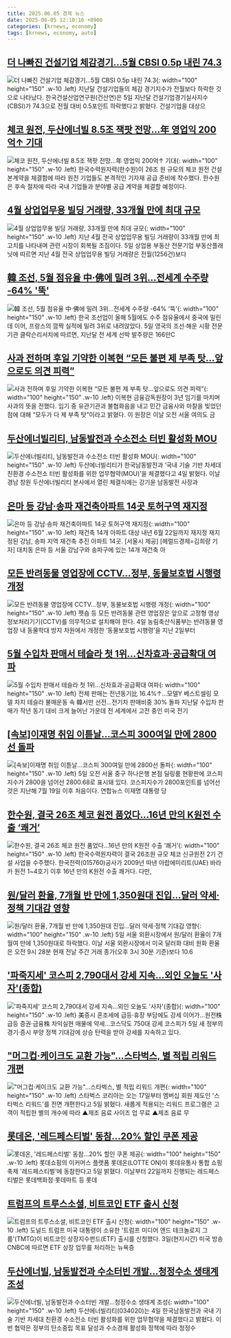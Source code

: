 ```yaml
---
title: 2025.06.05 경제 뉴스
date: 2025-06-05 12:10:16 +0900
categories: [krnews, economy]
tags: [krnews, economy, auto]
---
```

## [더 나빠진 건설기업 체감경기…5월 CBSI 0.5p 내린 74.3](https://n.news.naver.com/mnews/article/001/0015433530)

![더 나빠진 건설기업 체감경기…5월 CBSI 0.5p 내린 74.3](https://mimgnews.pstatic.net/image/origin/001/2025/06/05/15433530.jpg?type=nf220_150){: width="100" height="150" .w-10 .left}
지난달 건설기업들의 체감 경기지수가 전월보다 하락한 것으로 나타났다. 한국건설산업연구원(건산연)은 5일 지난달 건설기업경기실사지수(CBSI)가 74.3으로 전월 대비 0.5포인트 하락했다고 밝혔다. 건설기업을 대상으

## [체코 원전, 두산에너빌 8.5조 잭팟 전망…年 영업익 200억↑ 기대](https://n.news.naver.com/mnews/article/421/0008296637)

![체코 원전, 두산에너빌 8.5조 잭팟 전망…年 영업익 200억↑ 기대](https://mimgnews.pstatic.net/image/origin/421/2025/06/05/8296637.jpg?type=nf220_150){: width="100" height="150" .w-10 .left}
한국수력원자력(한수원)이 26조 원 규모의 체코 원전 건설 본계약을 체결함에 따라 원전 기업들도 본격적인 기자재 공급 준비에 착수했다. 한수원은 후속 절차에 따라 국내 기업들과 분야별 공급 계약을 체결할 예정이다.

## [4월 상업업무용 빌딩 거래량, 33개월 만에 최대 규모](https://n.news.naver.com/mnews/article/011/0004493714)

![4월 상업업무용 빌딩 거래량, 33개월 만에 최대 규모](https://mimgnews.pstatic.net/image/origin/011/2025/06/05/4493714.jpg?type=nf220_150){: width="100" height="150" .w-10 .left}
지난 4월 전국 상업업무용 빌딩 거래량이 33개월 만에 최고치를 나타내며 관련 시장이 회복될 조짐이다. 5일 상업용 부동산 전문기업 부동산플래닛에 따르면 지난 4월 전국 상업업무용 빌딩 거래량은 전월(1256건)보다

## [韓 조선, 5월 점유율 中·佛에 밀려 3위…전세계 수주량 -64% '뚝'](https://n.news.naver.com/mnews/article/277/0005603426)

![韓 조선, 5월 점유율 中·佛에 밀려 3위…전세계 수주량 -64% '뚝'](https://mimgnews.pstatic.net/image/origin/277/2025/06/05/5603426.jpg?type=nf220_150){: width="100" height="150" .w-10 .left}
한국 조선업이 올해 5월에도 수주 점유율에서 중국에 밀린 데 이어, 프랑스의 깜짝 실적에 밀려 3위로 내려앉았다. 5일 영국의 조선·해운 시황 전문기관 클락슨리서치에 따르면, 지난달 전 세계 선박 발주량은 166만C

## [사과 전하며 후일 기약한 이복현 “모든 불편 제 부족 탓…앞으로도 의견 피력”](https://n.news.naver.com/mnews/article/366/0001083018)

![사과 전하며 후일 기약한 이복현 “모든 불편 제 부족 탓…앞으로도 의견 피력”](https://mimgnews.pstatic.net/image/origin/366/2025/06/05/1083018.jpg?type=nf220_150){: width="100" height="150" .w-10 .left}
이복현 금융감독원장이 3년 임기를 마치며 사과의 뜻을 전했다. 임기 중 유관기관과 불협화음을 내고 민간 금융사와 마찰을 빚었던 점에 대해 “모두가 다 제 부족 탓”이라고 밝혔다. 이 원장은 이날 오전 서울 여의도 금

## [두산에너빌리티, 남동발전과 수소전소 터빈 활성화 MOU](https://n.news.naver.com/mnews/article/119/0002964756)

![두산에너빌리티, 남동발전과 수소전소 터빈 활성화 MOU](https://mimgnews.pstatic.net/image/origin/119/2025/06/04/2964756.jpg?type=nf220_150){: width="100" height="150" .w-10 .left}
두산에너빌리티가 한국남동발전과 ‘국내 기술 기반 차세대 친환경 수소전소 터빈 활성화를 위한 업무협약(MOU)’을 체결했다고 4일 밝혔다. 이날 경남 창원 두산에너빌리티 본사에서 열린 체결식에는 강기윤 남동발전 사장과

## [은마 등 강남·송파 재건축아파트 14곳 토허구역 재지정](https://n.news.naver.com/mnews/article/016/0002480873)

![은마 등 강남·송파 재건축아파트 14곳 토허구역 재지정](https://mimgnews.pstatic.net/image/origin/016/2025/06/05/2480873.jpg?type=nf220_150){: width="100" height="150" .w-10 .left}
재건축 14개 아파트 대상 내년 6월 22일까지 재지정 재지정된 강남, 송파 지역 재건축 추진 아파트 14곳. [서울시 제공] [헤럴드경제=김희량 기자] 대치동 은마 등 서울 강남구와 송파구에 있는 14개 재건축 아

## [모든 반려동물 영업장에 CCTV…정부, 동물보호법 시행령 개정](https://n.news.naver.com/mnews/article/025/0003445743)

![모든 반려동물 영업장에 CCTV…정부, 동물보호법 시행령 개정](https://mimgnews.pstatic.net/image/origin/025/2025/06/04/3445743.jpg?type=nf220_150){: width="100" height="150" .w-10 .left}
펫숍 등 모든 반려동물 관련 영업장은 앞으로 고정형 영상정보처리기기(CCTV)를 의무적으로 설치해야 한다. 4일 농림축산식품부는 반려동물 영업장 내 동물학대 방지 차원에서 개정한 ‘동물보호법 시행령’을 지난 2일부터

## [5월 수입차 판매서 테슬라 첫 1위…신차효과·공급확대 여파](https://n.news.naver.com/mnews/article/001/0015433644)

![5월 수입차 판매서 테슬라 첫 1위…신차효과·공급확대 여파](https://mimgnews.pstatic.net/image/origin/001/2025/06/05/15433644.jpg?type=nf220_150){: width="100" height="150" .w-10 .left}
전체 판매는 전년동기比 16.4%↑…모델Y 베스트셀링 모델 차지 테슬라 불매운동 속 韓서만 선전…전기차 판매비중 30% 돌파 지난달 수입차 판매가 작년 동기 대비 크게 늘어난 가운데 전 세계에서 고전 중인 미국 전기

## [[속보]이재명 취임 이튿날…코스피 300여일 만에 2800선 돌파](https://n.news.naver.com/mnews/article/021/0002714177)

![[속보]이재명 취임 이튿날…코스피 300여일 만에 2800선 돌파](https://mimgnews.pstatic.net/image/origin/021/2025/06/05/2714177.jpg?type=nf220_150){: width="100" height="150" .w-10 .left}
5일 오전 서울 중구 하나은행 본점 딜링룸 현황판에 코스피지수가 2800을 넘어선 2800.68로 표시돼 있다. 코스피지수가 2800포인트를 넘어선 것은 지난해 7월 19일 이후 처음이다. 연합뉴스 이재명 대통령 당

## [한수원, 결국 26조 체코 원전 품었다…16년 만의 K원전 수출 ‘쾌거’](https://n.news.naver.com/mnews/article/018/0006031700)

![한수원, 결국 26조 체코 원전 품었다…16년 만의 K원전 수출 ‘쾌거’](https://mimgnews.pstatic.net/image/origin/018/2025/06/05/6031700.jpg?type=nf220_150){: width="100" height="150" .w-10 .left}
한국수력원자력이 결국 26조원 규모 체코 신규원전 2기 건설 사업을 수주했다. 한국전력(015760)공사가 2009년 따낸 아랍에미리트(UAE) 바라카 원전 1~4호기 이후 16년 만의 K원전 수출 쾌거다. 다만,

## [원/달러 환율, 7개월 반 만에 1,350원대 진입…달러 약세·정책 기대감 영향](https://n.news.naver.com/mnews/article/243/0000079100)

![원/달러 환율, 7개월 반 만에 1,350원대 진입…달러 약세·정책 기대감 영향](https://mimgnews.pstatic.net/image/origin/243/2025/06/05/79100.jpg?type=nf220_150){: width="100" height="150" .w-10 .left}
5일 서울 외환시장에서 원/달러 환율이 7개월여 만에 1,350원대로 하락했다. 이날 서울 외환시장에서 미국 달러화 대비 원화 환율은 오전 9시 28분 현재 전날 주간 거래 종가(오후 3시 30분 기준)보다 10.6

## ['파죽지세' 코스피 2,790대서 강세 지속…외인 오늘도 '사자'(종합)](https://n.news.naver.com/mnews/article/001/0015433405)

!['파죽지세' 코스피 2,790대서 강세 지속…외인 오늘도 '사자'(종합)](https://mimgnews.pstatic.net/image/origin/001/2025/06/05/15433405.jpg?type=nf220_150){: width="100" height="150" .w-10 .left}
美증시 혼조세에 급등·휴장 부담에도 강세 이어가…원전株 급등 증권·금융株 차익실현 매물에 약세…코스닥도 750대 강세 코스피가 5일 새 정부의 경기·증시 부양 정책 기대감에 상승 탄력을 받아 강세를 지속하고 있다.

## ["머그컵·케이크도 교환 가능"…스타벅스, 별 적립 리워드 개편](https://n.news.naver.com/mnews/article/003/0013287213)

!["머그컵·케이크도 교환 가능"…스타벅스, 별 적립 리워드 개편](https://mimgnews.pstatic.net/image/origin/003/2025/06/05/13287213.jpg?type=nf220_150){: width="100" height="150" .w-10 .left}
스타벅스 코리아는 오는 17일부터 멤버십 회원 제도인 '스타벅스 리워드'를 전면 개편한다고 5일 밝혔다. 새롭게 적용되는 리워드 프로그램은 고객이 적립한 별의 개수에 따라 ▲제조 음료 사이즈 업 무료 ▲제조 음료 무

## [롯데온, '레드페스티벌' 동참…20% 할인 쿠폰 제공](https://n.news.naver.com/mnews/article/003/0013287041)

![롯데온, '레드페스티벌' 동참…20% 할인 쿠폰 제공](https://mimgnews.pstatic.net/image/origin/003/2025/06/05/13287041.jpg?type=nf220_150){: width="100" height="150" .w-10 .left}
롯데쇼핑의 이커머스 플랫폼 롯데온(LOTTE ON)이 롯데유통사 통합 쇼핑 축제 '레드페스티벌’에 동참한다고 5일 밝혔다. 이날부터 22일까지 진행되는 레드페스티벌은 롯데백화점·롯데마트 등 롯데

## [트럼프의 트루스소셜, 비트코인 ETF 출시 신청](https://n.news.naver.com/mnews/article/215/0001211564)

![트럼프의 트루스소셜, 비트코인 ETF 출시 신청](https://mimgnews.pstatic.net/image/origin/215/2025/06/04/1211564.jpg?type=nf220_150){: width="100" height="150" .w-10 .left}
도널드 트럼프 미국 대통령이 소유한 '트럼프 미디어 앤드 테크놀로지 그룹'(TMTG)이 비트코인 상장지수펀드(ETF) 출시를 신청했다. 3일(현지시간) 미국 방송 CNBC에 따르면 ETF 상장 업무를 처리하는 뉴욕증

## [두산에너빌, 남동발전과 수소터빈 개발…청정수소 생태계 조성](https://n.news.naver.com/mnews/article/421/0008295260)

![두산에너빌, 남동발전과 수소터빈 개발…청정수소 생태계 조성](https://mimgnews.pstatic.net/image/origin/421/2025/06/04/8295260.jpg?type=nf220_150){: width="100" height="150" .w-10 .left}
두산에너빌리티(034020)는 4일 한국남동발전과 국내 기술 기반 차세대 친환경 수소전소 터빈 활성화를 위한 업무협약을 체결했다고 밝혔다. 이번 협약은 정부의 탄소중립 목표 달성과 수소경제 활성화 정책에 따라 청정수

